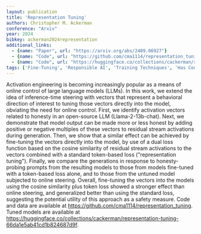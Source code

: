 ```yaml
---
layout: publication
title: 'Representation Tuning'
authors: Christopher M. Ackerman
conference: "Arxiv"
year: 2024
bibkey: ackerman2024representation
additional_links:
  - {name: "Paper", url: "https://arxiv.org/abs/2409.06927"}
  - {name: "Code", url: "https://github.com/cma1114/representation_tuning"}
  - {name: "Code", url: "https://huggingface.co/collections/cackerman/representation-tuning-66da1e5ab41cd1b824687d9f"}
tags: ['Fine-Tuning', 'Responsible AI', 'Training Techniques', 'Has Code', 'Pretraining Methods', 'Prompting']
---
```

Activation engineering is becoming increasingly popular as a means of online
control of large language models (LLMs). In this work, we extend the idea of
inference-time steering with vectors that represent a behavioral direction of
interest to tuning those vectors directly into the model, obviating the need
for online control. First, we identify activation vectors related to honesty in
an open-source LLM (Llama-2-13b-chat). Next, we demonstrate that model output
can be made more or less honest by adding positive or negative multiples of
these vectors to residual stream activations during generation. Then, we show
that a similar effect can be achieved by fine-tuning the vectors directly into
the model, by use of a dual loss function based on the cosine similarity of
residual stream activations to the vectors combined with a standard token-based
loss ("representation tuning"). Finally, we compare the generations in response
to honesty-probing prompts from the resulting models to those from models
fine-tuned with a token-based loss alone, and to those from the untuned model
subjected to online steering. Overall, fine-tuning the vectors into the models
using the cosine similarity plus token loss showed a stronger effect than
online steering, and generalized better than using the standard loss,
suggesting the potential utility of this approach as a safety measure. Code and
data are available at https://github.com/cma1114/representation_tuning. Tuned
models are available at
https://huggingface.co/collections/cackerman/representation-tuning-66da1e5ab41cd1b824687d9f.

